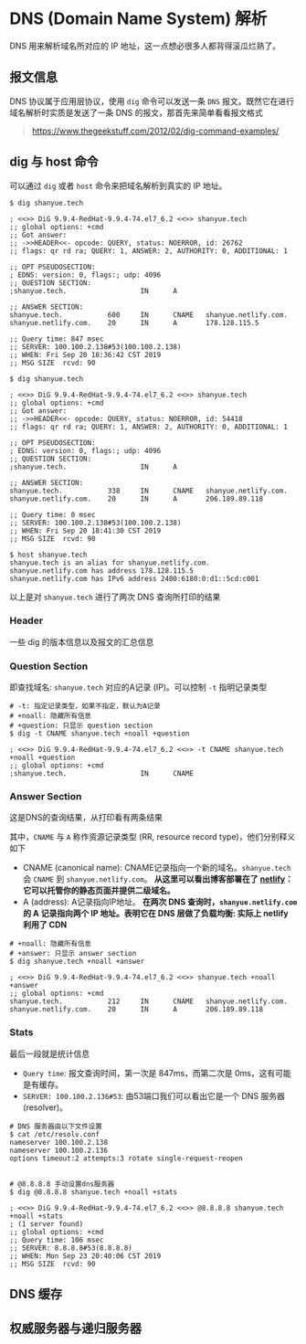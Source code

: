 # DNS (Domain Name System) 解析

DNS 用来解析域名所对应的 IP 地址，这一点想必很多人都背得滚瓜烂熟了。



## 报文信息

DNS 协议属于应用层协议，使用 `dig` 命令可以发送一条 `DNS` 报文。既然它在进行域名解析时实质是发送了一条 DNS 的报文，那首先来简单看看报文格式

> https://www.thegeekstuff.com/2012/02/dig-command-examples/

## dig 与 host 命令

可以通过 `dig` 或者 `host` 命令来把域名解析到真实的 IP 地址。

``` shell{15,16,37,38}
$ dig shanyue.tech

; <<>> DiG 9.9.4-RedHat-9.9.4-74.el7_6.2 <<>> shanyue.tech
;; global options: +cmd
;; Got answer:
;; ->>HEADER<<- opcode: QUERY, status: NOERROR, id: 26762
;; flags: qr rd ra; QUERY: 1, ANSWER: 2, AUTHORITY: 0, ADDITIONAL: 1

;; OPT PSEUDOSECTION:
; EDNS: version: 0, flags:; udp: 4096
;; QUESTION SECTION:
;shanyue.tech.                  IN      A

;; ANSWER SECTION:
shanyue.tech.           600     IN      CNAME   shanyue.netlify.com.
shanyue.netlify.com.    20      IN      A       178.128.115.5

;; Query time: 847 msec
;; SERVER: 100.100.2.138#53(100.100.2.138)
;; WHEN: Fri Sep 20 18:36:42 CST 2019
;; MSG SIZE  rcvd: 90

$ dig shanyue.tech

; <<>> DiG 9.9.4-RedHat-9.9.4-74.el7_6.2 <<>> shanyue.tech
;; global options: +cmd
;; Got answer:
;; ->>HEADER<<- opcode: QUERY, status: NOERROR, id: 54418
;; flags: qr rd ra; QUERY: 1, ANSWER: 2, AUTHORITY: 0, ADDITIONAL: 1

;; OPT PSEUDOSECTION:
; EDNS: version: 0, flags:; udp: 4096
;; QUESTION SECTION:
;shanyue.tech.                  IN      A

;; ANSWER SECTION:
shanyue.tech.           338     IN      CNAME   shanyue.netlify.com.
shanyue.netlify.com.    20      IN      A       206.189.89.118

;; Query time: 0 msec
;; SERVER: 100.100.2.138#53(100.100.2.138)
;; WHEN: Fri Sep 20 18:41:30 CST 2019
;; MSG SIZE  rcvd: 90

$ host shanyue.tech
shanyue.tech is an alias for shanyue.netlify.com.
shanyue.netlify.com has address 178.128.115.5
shanyue.netlify.com has IPv6 address 2400:6180:0:d1::5cd:c001
```

以上是对 `shanyue.tech` 进行了两次 DNS 查询所打印的结果

### Header

一些 dig 的版本信息以及报文的汇总信息

### Question Section

即查找域名: `shanyue.tech` 对应的A记录 (IP)。可以控制 `-t` 指明记录类型

``` shell
# -t: 指定记录类型，如果不指定，默认为A记录
# +noall: 隐藏所有信息
# +question: 只显示 question section
$ dig -t CNAME shanyue.tech +noall +question

; <<>> DiG 9.9.4-RedHat-9.9.4-74.el7_6.2 <<>> -t CNAME shanyue.tech +noall +question
;; global options: +cmd
;shanyue.tech.                  IN      CNAME
```

### Answer Section

这是DNS的查询结果，从打印看有两条结果

其中，`CNAME` 与 `A` 称作资源记录类型 (RR, resource record type)，他们分别释义如下

+ CNAME (canonical name): CNAME记录指向一个新的域名。`shanyue.tech` 会 `CNAME` 到 `shanyue.netlify.com`。 **从这里可以看出博客部署在了 [netlify](https://www.netlify.com/)：它可以托管你的静态页面并提供二级域名。**
+ A (address): A记录指向IP地址。 **在两次 DNS 查询时，`shanyue.netlify.com` 的 A 记录指向两个 IP 地址。表明它在 DNS 层做了负载均衡: 实际上 netlify 利用了 CDN**

``` shell
# +noall: 隐藏所有信息
# +answer: 只显示 answer section
$ dig shanyue.tech +noall +answer

; <<>> DiG 9.9.4-RedHat-9.9.4-74.el7_6.2 <<>> shanyue.tech +noall +answer
;; global options: +cmd
shanyue.tech.           212     IN      CNAME   shanyue.netlify.com.
shanyue.netlify.com.    20      IN      A       206.189.89.118
```

### Stats

最后一段就是统计信息

+ `Query time`: 报文查询时间，第一次是 847ms，而第二次是 0ms，这有可能是有缓存。
+ `SERVER: 100.100.2.136#53`: 由53端口我们可以看出它是一个 DNS 服务器(resolver)。

``` shell{3,4,15}
# DNS 服务器由以下文件设置
$ cat /etc/resolv.conf
nameserver 100.100.2.138
nameserver 100.100.2.136
options timeout:2 attempts:3 rotate single-request-reopen


# @8.8.8.8 手动设置dns服务器
$ dig @8.8.8.8 shanyue.tech +noall +stats

; <<>> DiG 9.9.4-RedHat-9.9.4-74.el7_6.2 <<>> @8.8.8.8 shanyue.tech +noall +stats
; (1 server found)
;; global options: +cmd
;; Query time: 106 msec
;; SERVER: 8.8.8.8#53(8.8.8.8)
;; WHEN: Mon Sep 23 20:40:06 CST 2019
;; MSG SIZE  rcvd: 90
```

## DNS 缓存

## 权威服务器与递归服务器


